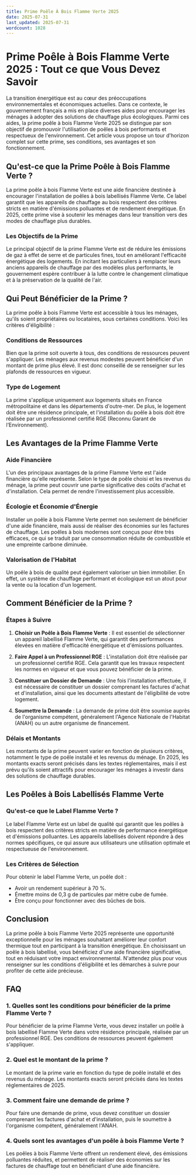 ```yaml
---
title: Prime Poêle À Bois Flamme Verte 2025
date: 2025-07-31
last_updated: 2025-07-31
wordcount: 1028
---
```


# Prime Poêle à Bois Flamme Verte 2025 : Tout ce que Vous Devez Savoir

La transition énergétique est au cœur des préoccupations environnementales et économiques actuelles. Dans ce contexte, le gouvernement français a mis en place diverses aides pour encourager les ménages à adopter des solutions de chauffage plus écologiques. Parmi ces aides, la prime poêle à bois Flamme Verte 2025 se distingue par son objectif de promouvoir l'utilisation de poêles à bois performants et respectueux de l'environnement. Cet article vous propose un tour d'horizon complet sur cette prime, ses conditions, ses avantages et son fonctionnement.

## Qu'est-ce que la Prime Poêle à Bois Flamme Verte ?

La prime poêle à bois Flamme Verte est une aide financière destinée à encourager l'installation de poêles à bois labellisés Flamme Verte. Ce label garantit que les appareils de chauffage au bois respectent des critères stricts en matière d'émissions polluantes et de rendement énergétique. En 2025, cette prime vise à soutenir les ménages dans leur transition vers des modes de chauffage plus durables.

### Les Objectifs de la Prime

Le principal objectif de la prime Flamme Verte est de réduire les émissions de gaz à effet de serre et de particules fines, tout en améliorant l'efficacité énergétique des logements. En incitant les particuliers à remplacer leurs anciens appareils de chauffage par des modèles plus performants, le gouvernement espère contribuer à la lutte contre le changement climatique et à la préservation de la qualité de l'air.

## Qui Peut Bénéficier de la Prime ?

La prime poêle à bois Flamme Verte est accessible à tous les ménages, qu'ils soient propriétaires ou locataires, sous certaines conditions. Voici les critères d'éligibilité :

### Conditions de Ressources

Bien que la prime soit ouverte à tous, des conditions de ressources peuvent s'appliquer. Les ménages aux revenus modestes peuvent bénéficier d'un montant de prime plus élevé. Il est donc conseillé de se renseigner sur les plafonds de ressources en vigueur.

### Type de Logement

La prime s'applique uniquement aux logements situés en France métropolitaine et dans les départements d'outre-mer. De plus, le logement doit être une résidence principale, et l'installation du poêle à bois doit être réalisée par un professionnel certifié RGE (Reconnu Garant de l’Environnement).

## Les Avantages de la Prime Flamme Verte

### Aide Financière

L'un des principaux avantages de la prime Flamme Verte est l'aide financière qu'elle représente. Selon le type de poêle choisi et les revenus du ménage, la prime peut couvrir une partie significative des coûts d'achat et d'installation. Cela permet de rendre l'investissement plus accessible.

### Écologie et Économie d'Énergie

Installer un poêle à bois Flamme Verte permet non seulement de bénéficier d'une aide financière, mais aussi de réaliser des économies sur les factures de chauffage. Les poêles à bois modernes sont conçus pour être très efficaces, ce qui se traduit par une consommation réduite de combustible et une empreinte carbone diminuée.

### Valorisation de l'Habitat

Un poêle à bois de qualité peut également valoriser un bien immobilier. En effet, un système de chauffage performant et écologique est un atout pour la vente ou la location d'un logement.

## Comment Bénéficier de la Prime ?

### Étapes à Suivre

1. **Choisir un Poêle à Bois Flamme Verte** : Il est essentiel de sélectionner un appareil labellisé Flamme Verte, qui garantit des performances élevées en matière d'efficacité énergétique et d'émissions polluantes.

2. **Faire Appel à un Professionnel RGE** : L'installation doit être réalisée par un professionnel certifié RGE. Cela garantit que les travaux respectent les normes en vigueur et que vous pouvez bénéficier de la prime.

3. **Constituer un Dossier de Demande** : Une fois l'installation effectuée, il est nécessaire de constituer un dossier comprenant les factures d'achat et d'installation, ainsi que les documents attestant de l'éligibilité de votre logement.

4. **Soumettre la Demande** : La demande de prime doit être soumise auprès de l'organisme compétent, généralement l'Agence Nationale de l'Habitat (ANAH) ou un autre organisme de financement.

### Délais et Montants

Les montants de la prime peuvent varier en fonction de plusieurs critères, notamment le type de poêle installé et les revenus du ménage. En 2025, les montants exacts seront précisés dans les textes réglementaires, mais il est prévu qu'ils soient attractifs pour encourager les ménages à investir dans des solutions de chauffage durables.

## Les Poêles à Bois Labellisés Flamme Verte

### Qu'est-ce que le Label Flamme Verte ?

Le label Flamme Verte est un label de qualité qui garantit que les poêles à bois respectent des critères stricts en matière de performance énergétique et d'émissions polluantes. Les appareils labellisés doivent répondre à des normes spécifiques, ce qui assure aux utilisateurs une utilisation optimale et respectueuse de l'environnement.

### Les Critères de Sélection

Pour obtenir le label Flamme Verte, un poêle doit :

- Avoir un rendement supérieur à 70 %.
- Émettre moins de 0,3 g de particules par mètre cube de fumée.
- Être conçu pour fonctionner avec des bûches de bois.

## Conclusion

La prime poêle à bois Flamme Verte 2025 représente une opportunité exceptionnelle pour les ménages souhaitant améliorer leur confort thermique tout en participant à la transition énergétique. En choisissant un poêle à bois labellisé, vous bénéficiez d'une aide financière significative, tout en réduisant votre impact environnemental. N'attendez plus pour vous renseigner sur les conditions d'éligibilité et les démarches à suivre pour profiter de cette aide précieuse.

## FAQ

### 1. Quelles sont les conditions pour bénéficier de la prime Flamme Verte ?

Pour bénéficier de la prime Flamme Verte, vous devez installer un poêle à bois labellisé Flamme Verte dans votre résidence principale, réalisée par un professionnel RGE. Des conditions de ressources peuvent également s'appliquer.

### 2. Quel est le montant de la prime ?

Le montant de la prime varie en fonction du type de poêle installé et des revenus du ménage. Les montants exacts seront précisés dans les textes réglementaires de 2025.

### 3. Comment faire une demande de prime ?

Pour faire une demande de prime, vous devez constituer un dossier comprenant les factures d'achat et d'installation, puis le soumettre à l'organisme compétent, généralement l'ANAH.

### 4. Quels sont les avantages d'un poêle à bois Flamme Verte ?

Les poêles à bois Flamme Verte offrent un rendement élevé, des émissions polluantes réduites, et permettent de réaliser des économies sur les factures de chauffage tout en bénéficiant d'une aide financière.
